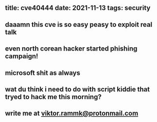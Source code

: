 title: cve40444
date: 2021-11-13
tags: security
----
daaamn this cve is so easy peasy to exploit real talk
----
even north corean hacker started phishing campaign!
----
microsoft shit as always
----
wat du think i need to do with script kiddie that tryed to hack me this morning?
----
write me at viktor.rammk@protonmail.com
----
